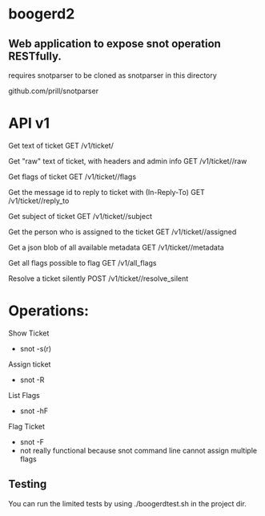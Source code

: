 boogerd2
========


Web application to expose snot operation RESTfully.
---------------------------------------------------


requires snotparser to be cloned as snotparser in this directory

github.com/prill/snotparser




API v1
======


Get text of ticket
GET /v1/ticket/<ticket number>


Get "raw" text of ticket, with headers and admin info
GET /v1/ticket/<ticket number>/raw


Get flags of ticket
GET /v1/ticket/<ticket number>/flags


Get the message id to reply to ticket with (In-Reply-To)
GET /v1/ticket/<ticket number>/reply_to


Get subject of ticket
GET /v1/ticket/<ticket number>/subject


Get the person who is assigned to the ticket
GET /v1/ticket/<ticket number>/assigned


Get a json blob of all available metadata
GET /v1/ticket/<ticket number>/metadata


Get all flags possible to flag
GET /v1/all_flags


Resolve a ticket silently
POST /v1/ticket/<ticket number>/resolve_silent





Operations:
===========



Show Ticket
* snot -s(r) <ticket number>


Assign ticket
* snot -R <username> <ticketnumber>


List Flags
* snot -hF



Flag Ticket
* snot -F <flag> <ticketnumber>
* not really functional because snot command line cannot assign multiple flags





Testing
-------


You can run the limited tests by using ./boogerdtest.sh in the project dir.

